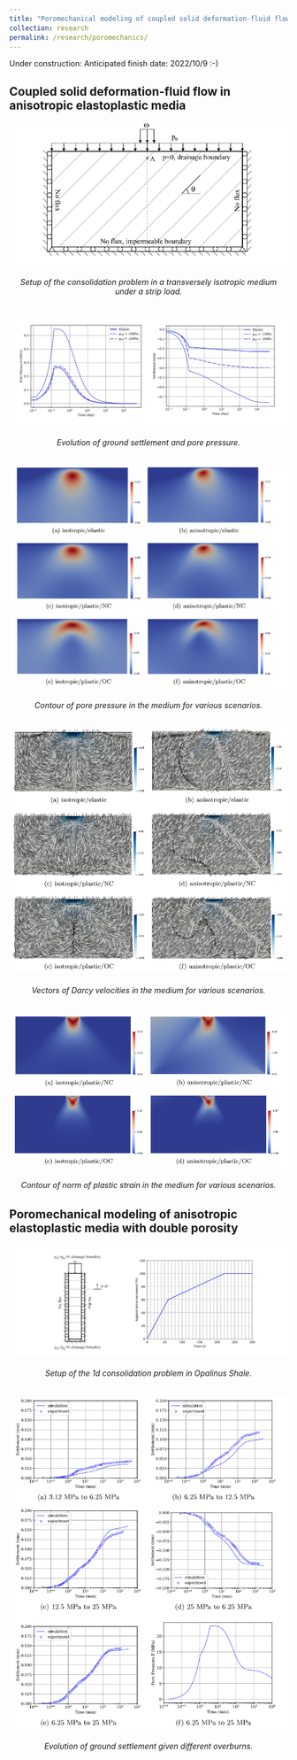 ```yaml
---
title: "Poromechanical modeling of coupled solid deformation-fluid flow in shale"
collection: research
permalink: /research/poromechanics/
---
```

Under construction: Anticipated finish date: 2022/10/9 :-)

## Coupled solid deformation-fluid flow in anisotropic elastoplastic media

<img src="/images/SP_1.PNG"/>  
<h6 align="center">Setup of the consolidation problem in a transversely isotropic medium under a strip load.  
</h6>

<img src="/images/SP_2.jpg"/>  
<h6 align="center">Evolution of ground settlement and pore pressure.  
</h6>

<img src="/images/SP_3.PNG"/>  
<h6 align="center">Contour of pore pressure in the medium for various scenarios.  
</h6>

<img src="/images/SP_4.PNG"/>  
<h6 align="center">Vectors of Darcy velocities in the medium for various scenarios.   
</h6>

<img src="/images/SP_5.PNG"/>  
<h6 align="center">Contour of norm of plastic strain in the medium for various scenarios.   
</h6>

## Poromechanical modeling of anisotropic elastoplastic media with double porosity

<img src="/images/DP_1.jpg"/>  
<h6 align="center">Setup of the 1d consolidation problem in Opalinus Shale.   
</h6>

<img src="/images/DP_2.PNG"/>  
<h6 align="center">Evolution of ground settlement given different overburns.   
</h6>
